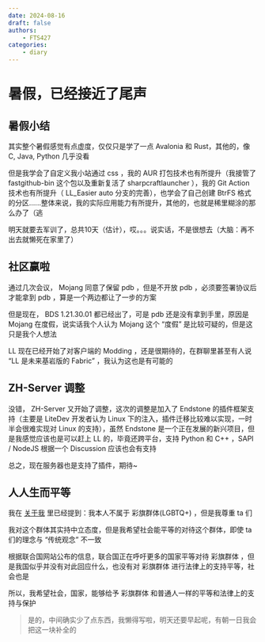 ```yaml
---
date: 2024-08-16
draft: false
authors:
    - FTS427
categories:
    - diary
---
```


# 暑假，已经接近了尾声

## 暑假小结

其实整个暑假感觉有点虚度，仅仅只是学了一点 Avalonia 和 Rust，其他的，像 C, Java, Python 几乎没看

但是我学会了自定义我小站通过 css ，我的 AUR 打包技术也有所提升（我接管了 fastgithub-bin 这个包以及重新复活了 sharpcraftlauncher ），我的 Git Action 技术也有所提升（ LL_Easier auto 分支的完善），也学会了自己创建 BtrFS 格式的分区......整体来说，我的实际应用能力有所提升，其他的，也就是稀里糊涂的那么办了（逃

明天就要去军训了，总共10天（估计），哎。。。说实话，不是很想去（大脑：再不出去就懒死在家里了）

## 社区赢啦

通过几次会议， Mojang 同意了保留 pdb ，但是不开放 pdb ，必须要签署协议后才能拿到 pdb ，算是一个两边都让了一步的方案

但是现在， BDS 1.21.30.01 都已经出了，可是 pdb 还是没有拿到手里，原因是 Mojang 在度假，说实话我个人认为 Mojang 这个 “度假” 是比较可疑的，但是这只是我个人想法

LL 现在已经开始了对客户端的 Modding ，还是很期待的，在群聊里甚至有人说 “LL 是未来基岩版的 Fabric” ，我认为这也是有可能的

## ZH-Server 调整

没错， ZH-Server 又开始了调整，这次的调整是加入了 Endstone 的插件框架支持（主要是 LiteDev 开发者认为 Linux 下的注入，插件迁移比较难以实现，一时半会很难实现对 Linux 的支持），虽然 Endstone 是一个正在发展的新兴项目，但是我感觉应该也是可以赶上 LL 的，毕竟还跨平台，支持 Python 和 C++ ，SAPI / NodeJS 根据一个 Discussion 应该也会有支持

总之，现在服务器也是支持了插件，期待~

## 人人生而平等

我在 [关于我](/about_me.md) 里已经提到：我本人不属于 彩旗群体(LGBTQ+) ，但是我尊重 ta 们

我对这个群体其实持中立态度，但是我希望社会能平等的对待这个群体，即使 ta 们的理念与 “传统观念” 不一致

根据联合国网站公布的信息，联合国正在呼吁更多的国家平等对待 彩旗群体 ，但是我国似乎并没有对此回应什么，也没有对 彩旗群体 进行法律上的支持平等，社会也是

所以，我希望社会，国家，能够给予 彩旗群体 和普通人一样的平等和法律上的支持与保护

> 是的，中间确实少了点东西，我懒得写啦，明天还要早起呢，有朝一日我会把这一块补全的
